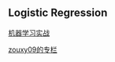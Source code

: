 ## Logistic Regression

[机器学习实战](https://book.douban.com/subject/24703171/)

[zouxy09的专栏](http://blog.csdn.net/zouxy09)
